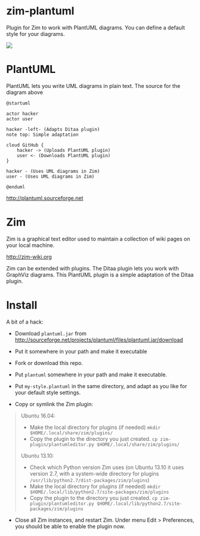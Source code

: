 zim-plantuml
============

Plugin for Zim to work with PlantUML diagrams. You can define a default style for your diagrams.

![](https://raw.githubusercontent.com/rolfkleef/zim-plantuml/master/plantuml-sample.png)

PlantUML
========

PlantUML lets you write UML diagrams in plain text. The source for the diagram above

```
@startuml

actor hacker
actor user

hacker -left- (Adapts Ditaa plugin)
note top: Simple adaptation

cloud GitHub {
    hacker -> (Uploads PlantUML plugin)
    user <- (Downloads PlantUML plugin)
}

hacker - (Uses UML diagrams in Zim)
user - (Uses UML diagrams in Zim)

@enduml
```

http://plantuml.sourceforge.net

Zim
===

Zim is a graphical text editor used to maintain a collection of 
wiki pages on your local machine.

http://zim-wiki.org

Zim can be extended with plugins. The Ditaa plugin lets you work with
GraphViz diagrams. This PlantUML plugin is a simple adaptation of the Ditaa plugin.

Install
=======

A bit of a hack:

* Download `plantuml.jar` from http://sourceforge.net/projects/plantuml/files/plantuml.jar/download
* Put it somewhere in your path and make it executable

* Fork or download this repo.
* Put `plantuml` somewhere in your path and make it executable.
* Put `my-style.plantuml` in the same directory, and adapt as you like for your default style settings.
* Copy or symlink the Zim plugin:

> Ubuntu 16.04:
> 
> * Make the local directory for plugins (if needed)
>   `mkdir $HOME/.local/share/zim/plugins/`
> * Copy the plugin to the directory you just created.
>   `cp zim-plugin/plantumleditor.py $HOME/.local/share/zim/plugins/`
>
> Ubuntu 13.10:
>
> * Check which Python version Zim uses (on Ubuntu 13.10 it uses version 2.7, with a system-wide directory for plugins `/usr/lib/python2.7/dist-packages/zim/plugins`)
> * Make the local directory for plugins (if needed)
>   `mkdir $HOME/.local/lib/python2.7/site-packages/zim/plugins`
> * Copy the plugin to the directory you just created.
>   `cp zim-plugin/plantumleditor.py $HOME/.local/lib/python2.7/site-packages/zim/plugins`

* Close all Zim instances, and restart Zim. Under menu Edit > Preferences, you should be able to enable the plugin now.
